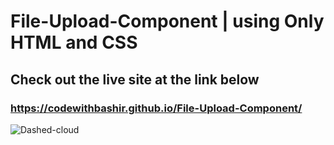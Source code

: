 # File-Upload-Component | using Only HTML and CSS

## Check out the live site at the link below

### https://codewithbashir.github.io/File-Upload-Component/


![Dashed-cloud](https://github.com/CodeWithBashir/File-Upload-Component/assets/87351419/32486947-ad6b-489c-b629-cb0dfab6143c)

